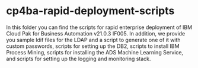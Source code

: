 # cp4ba-rapid-deployment-scripts

In this folder you can find the scripts for rapid enterprise deployment of IBM Cloud Pak for Business Automation v21.0.3 IF005. In addition, we provide you sample ldif files for the LDAP and a script to generate one of it with custom passwords, scripts for setting up the DB2, scripts to install IBM Process Mining, scripts for installing the ADS Machine Learning Service, and scripts for setting up the logging and monitoring stack.
